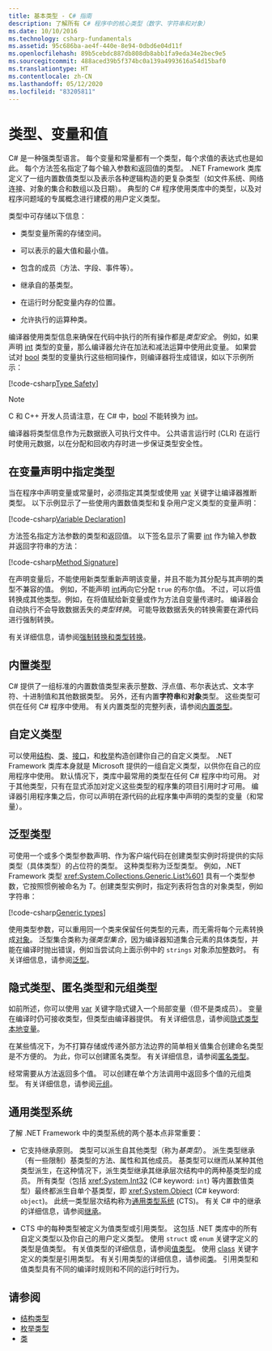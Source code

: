 ```yaml
---
title: 基本类型 - C# 指南
description: 了解所有 C# 程序中的核心类型（数字、字符串和对象）
ms.date: 10/10/2016
ms.technology: csharp-fundamentals
ms.assetid: 95c686ba-ae4f-440e-8e94-0dbd6e04d11f
ms.openlocfilehash: 89b5cebdc887db808db8abb1fa9eda34e2bec9e5
ms.sourcegitcommit: 488aced39b5f374bc0a139a4993616a54d15baf0
ms.translationtype: HT
ms.contentlocale: zh-CN
ms.lasthandoff: 05/12/2020
ms.locfileid: "83205811"
---
```

# <a name="types-variables-and-values"></a>类型、变量和值

C# 是一种强类型语言。 每个变量和常量都有一个类型，每个求值的表达式也是如此。 每个方法签名指定了每个输入参数和返回值的类型。 .NET Framework 类库定义了一组内置数值类型以及表示各种逻辑构造的更复杂类型（如文件系统、网络连接、对象的集合和数组以及日期）。 典型的 C# 程序使用类库中的类型，以及对程序问题域的专属概念进行建模的用户定义类型。  
  
类型中可存储以下信息：  
  
- 类型变量所需的存储空间。  
  
- 可以表示的最大值和最小值。  
  
- 包含的成员（方法、字段、事件等）。  
  
- 继承自的基类型。  
  
- 在运行时分配变量内存的位置。  
  
- 允许执行的运算种类。  
  
编译器使用类型信息来确保在代码中执行的所有操作都是*类型安全*。 例如，如果声明 [int](language-reference/builtin-types/integral-numeric-types.md) 类型的变量，那么编译器允许在加法和减法运算中使用此变量。 如果尝试对 [bool](language-reference/builtin-types/bool.md) 类型的变量执行这些相同操作，则编译器将生成错误，如以下示例所示：  
  
[!code-csharp[Type Safety](../../samples/snippets/csharp/concepts/basic-types/type-safety.cs)]  
  
> [!NOTE]  
> C 和 C++ 开发人员请注意，在 C# 中，[bool](language-reference/builtin-types/bool.md) 不能转换为 [int](language-reference/builtin-types/integral-numeric-types.md)。  
  
编译器将类型信息作为元数据嵌入可执行文件中。 公共语言运行时 (CLR) 在运行时使用元数据，以在分配和回收内存时进一步保证类型安全性。  

## <a name="specifying-types-in-variable-declarations"></a>在变量声明中指定类型

当在程序中声明变量或常量时，必须指定其类型或使用 [var](language-reference/keywords/var.md) 关键字让编译器推断类型。 以下示例显示了一些使用内置数值类型和复杂用户定义类型的变量声明：  
  
[!code-csharp[Variable Declaration](../../samples/snippets/csharp/concepts/basic-types/variable-declaration.cs)]  
  
方法签名指定方法参数的类型和返回值。 以下签名显示了需要 [int](language-reference/builtin-types/integral-numeric-types.md) 作为输入参数并返回字符串的方法：  
  
[!code-csharp[Method Signature](../../samples/snippets/csharp/concepts/basic-types/method-signature.cs)]  
  
在声明变量后，不能使用新类型重新声明该变量，并且不能为其分配与其声明的类型不兼容的值。 例如，不能声明 [int](language-reference/builtin-types/integral-numeric-types.md)再向它分配 `true` 的布尔值。 不过，可以将值转换成其他类型。例如，在将值赋给新变量或作为方法自变量传递时。 编译器会自动执行不会导致数据丢失的*类型转换*。 可能导致数据丢失的转换需要在源代码进行强制转换。 

有关详细信息，请参阅[强制转换和类型转换](programming-guide/types/casting-and-type-conversions.md)。

## <a name="built-in-types"></a>内置类型

C# 提供了一组标准的内置数值类型来表示整数、浮点值、布尔表达式、文本字符、十进制值和其他数据类型。 另外，还有内置**字符串**和**对象**类型。 这些类型可供在任何 C# 程序中使用。 有关内置类型的完整列表，请参阅[内置类型](language-reference/builtin-types/built-in-types.md)。
  
## <a name="custom-types"></a>自定义类型

可以使用[结构](language-reference/builtin-types/struct.md)、[类](language-reference/keywords/class.md)、[接口](language-reference/keywords/interface.md)，和[枚举](language-reference/builtin-types/enum.md)构造创建你自己的自定义类型。 .NET Framework 类库本身就是 Microsoft 提供的一组自定义类型，以供你在自己的应用程序中使用。 默认情况下，类库中最常用的类型在任何 C# 程序中均可用。 对于其他类型，只有在显式添加对定义这些类型的程序集的项目引用时才可用。 编译器引用程序集之后，你可以声明在源代码的此程序集中声明的类型的变量（和常量）。
  
## <a name="generic-types"></a>泛型类型

可使用一个或多个类型参数声明、作为客户端代码在创建类型实例时将提供的实际类型（具体类型）的占位符的类型。   这种类型称为泛型类型。  例如，.NET Framework 类型 <xref:System.Collections.Generic.List%601> 具有一个类型参数，它按照惯例被命名为 *T*。创建类型实例时，指定列表将包含的对象类型，例如字符串：  
  
[!code-csharp[Generic types](../../samples/snippets/csharp/concepts/basic-types/generic-type.cs)]
  
使用类型参数，可以重用同一个类来保留任何类型的元素，而无需将每个元素转换成[对象](language-reference/builtin-types/reference-types.md#the-object-type)。 泛型集合类称为*强类型集合*，因为编译器知道集合元素的具体类型，并能在编译时抛出错误，例如当尝试向上面示例中的 `strings` 对象添加整数时。 有关详细信息，请参阅[泛型](programming-guide/generics/index.md)。

## <a name="implicit-types-anonymous-types-and-tuple-types"></a>隐式类型、匿名类型和元组类型

如前所述，你可以使用 [var](language-reference/keywords/var.md) 关键字隐式键入一个局部变量（但不是类成员）。 变量在编译时仍可接收类型，但类型由编译器提供。 有关详细信息，请参阅[隐式类型本地变量](programming-guide/classes-and-structs/implicitly-typed-local-variables.md)。  
  
在某些情况下，为不打算存储或传递外部方法边界的简单相关值集合创建命名类型是不方便的。 为此，你可以创建匿名类型。  有关详细信息，请参阅[匿名类型](programming-guide/classes-and-structs/anonymous-types.md)。

经常需要从方法返回多个值。 可以创建在单个方法调用中返回多个值的元组类型。  有关详细信息，请参阅[元组](tuples.md)。

## <a name="the-common-type-system"></a>通用类型系统

了解 .NET Framework 中的类型系统的两个基本点非常重要：  
  
- 它支持继承原则。 类型可以派生自其他类型（称为*基类型*）。 派生类型继承（有一些限制）基类型的方法、属性和其他成员。 基类型可以继而从某种其他类型派生，在这种情况下，派生类型继承其继承层次结构中的两种基类型的成员。 所有类型（包括 <xref:System.Int32> (C# keyword: `int`) 等内置数值类型）最终都派生自单个基类型，即 <xref:System.Object> (C# keyword: `object`)。 此统一类型层次结构称为[通用类型系统](../standard/common-type-system.md) (CTS)。 有关 C# 中的继承的详细信息，请参阅[继承](programming-guide/classes-and-structs/inheritance.md)。  
  
- CTS 中的每种类型被定义为值类型或引用类型。   这包括 .NET 类库中的所有自定义类型以及你自己的用户定义类型。 使用 `struct` 或 `enum` 关键字定义的类型是值类型。 有关值类型的详细信息，请参阅[值类型](language-reference/builtin-types/value-types.md)。 使用 [class](language-reference/keywords/class.md) 关键字定义的类型是引用类型。 有关引用类型的详细信息，请参阅[类](programming-guide/classes-and-structs/classes.md)。 引用类型和值类型具有不同的编译时规则和不同的运行时行为。

## <a name="see-also"></a>请参阅

- [结构类型](language-reference/builtin-types/struct.md)
- [枚举类型](language-reference/builtin-types/enum.md)
- [类](programming-guide/classes-and-structs/classes.md)
